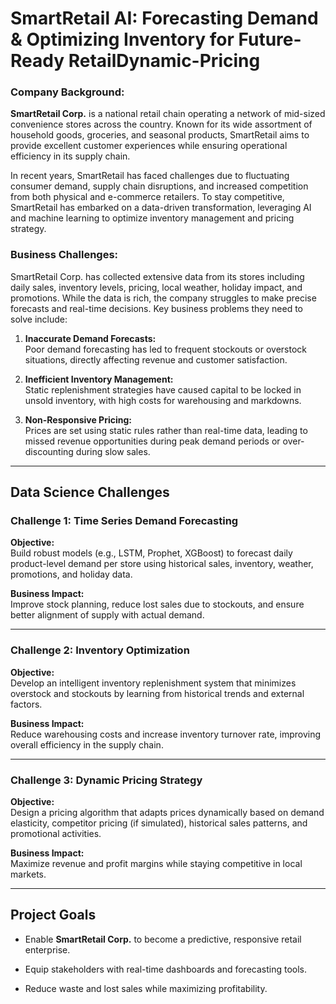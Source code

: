 # SmartRetail AI: Forecasting Demand & Optimizing Inventory for Future-Ready RetailDynamic-Pricing

### Company Background:

**SmartRetail Corp.** is a national retail chain operating a network of mid-sized convenience stores across the country. Known for its wide assortment of household goods, groceries, and seasonal products, SmartRetail aims to provide excellent customer experiences while ensuring operational efficiency in its supply chain.

In recent years, SmartRetail has faced challenges due to fluctuating consumer demand, supply chain disruptions, and increased competition from both physical and e-commerce retailers. To stay competitive, SmartRetail has embarked on a data-driven transformation, leveraging AI and machine learning to optimize inventory management and pricing strategy.

### Business Challenges:

SmartRetail Corp. has collected extensive data from its stores including daily sales, inventory levels, pricing, local weather, holiday impact, and promotions. While the data is rich, the company struggles to make precise forecasts and real-time decisions. Key business problems they need to solve include:

1. **Inaccurate Demand Forecasts:**  
    Poor demand forecasting has led to frequent stockouts or overstock situations, directly affecting revenue and customer satisfaction.
    
2. **Inefficient Inventory Management:**  
    Static replenishment strategies have caused capital to be locked in unsold inventory, with high costs for warehousing and markdowns.
    
3. **Non-Responsive Pricing:**  
    Prices are set using static rules rather than real-time data, leading to missed revenue opportunities during peak demand periods or over-discounting during slow sales.
    

---

## Data Science Challenges

###  Challenge 1: Time Series Demand Forecasting

**Objective:**  
Build robust models (e.g., LSTM, Prophet, XGBoost) to forecast daily product-level demand per store using historical sales, inventory, weather, promotions, and holiday data.

**Business Impact:**  
Improve stock planning, reduce lost sales due to stockouts, and ensure better alignment of supply with actual demand.

---

### Challenge 2: Inventory Optimization

**Objective:**  
Develop an intelligent inventory replenishment system that minimizes overstock and stockouts by learning from historical trends and external factors.

**Business Impact:**  
Reduce warehousing costs and increase inventory turnover rate, improving overall efficiency in the supply chain.

---

### Challenge 3: Dynamic Pricing Strategy

**Objective:**  
Design a pricing algorithm that adapts prices dynamically based on demand elasticity, competitor pricing (if simulated), historical sales patterns, and promotional activities.

**Business Impact:**  
Maximize revenue and profit margins while staying competitive in local markets.

---

## Project Goals

- Enable **SmartRetail Corp.** to become a predictive, responsive retail enterprise.
    
- Equip stakeholders with real-time dashboards and forecasting tools.
    
- Reduce waste and lost sales while maximizing profitability.